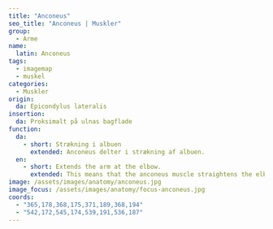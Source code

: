 ```yaml
---
title: "Anconeus"
seo_title: "Anconeus | Muskler"
group:
  - Arme
name:
  latin: Anconeus
tags:
  - imagemap
  - muskel
categories:
  - Muskler
origin: 
  da: Epicondylus lateralis
insertion: 
  da: Proksimalt på ulnas bagflade
function: 
  da:
    - short: Strækning i albuen
      extended: Anconeus delter i strækning af albuen.
  en:
    - short: Extends the arm at the elbow.
      extended: This means that the anconeus muscle straightens the elbow joint such that there is an increase in the angle between the forearm and the upper arm.
image: /assets/images/anatomy/anconeus.jpg
image_focus: /assets/images/anatomy/focus-anconeus.jpg
coords:
  - "365,178,368,175,371,189,368,194"
  - "542,172,545,174,539,191,536,187"
---
```

